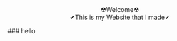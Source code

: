 <center>☢Welcome☢</center>
<center>✔This is my Website that I made✔</center>
<form type="submit" value="Go to other page"></form>
### hello
